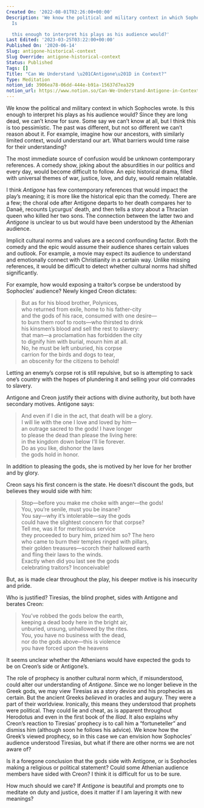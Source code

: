 ```yaml
---
Created On: '2022-08-01T02:26:00+00:00'
Description: 'We know the political and military context in which Sophocles wrote.
  Is

  this enough to interpret his plays as his audience would?'
Last Edited: '2023-03-25T03:22:00+00:00'
Published On: '2020-06-14'
Slug: antigone-historical-context
Slug Override: antigone-historical-context
Status: Published
Tags: []
Title: "Can We Understand \u201CAntigone\u201D in Context?"
Type: Meditation
notion_id: 3906ea78-06dd-444e-b91a-15637d7ea329
notion_url: https://www.notion.so/Can-We-Understand-Antigone-in-Context-3906ea7806dd444eb91a15637d7ea329
---
```

<p>We know the political and military context in which Sophocles wrote. Is this enough to interpret his plays as his audience would? Since they are long dead, we can’t know for sure. Some say we can’t know at all, but I think this is too pessimistic. The past was different, but not so different we can’t reason about it. For example, imagine how our ancestors, with similarly limited context, would understand our art. What barriers would time raise for their understanding?</p>
<p>The most immediate source of confusion would be unknown contemporary references. A comedy show, joking about the absurdities in our politics and every day, would become difficult to follow. An epic historical drama, filled with universal themes of war, justice, love, and duty, would remain relatable.</p>
<p>I think <em>Antigone</em> has few contemporary references that would impact the play’s meaning; it is more like the historical epic than the comedy. There are a few; the choral ode after Antigone departs to her death compares her to Danaë, recounts Lycurgus’ death, and then tells a story about a Thracian queen who killed her two sons. The connection between the latter two and <em>Antigone</em> is unclear to us but would have been understood by the Athenian audience.</p>
<p>Implicit cultural norms and values are a second confounding factor. Both the comedy and the epic would assume their audience shares certain values and outlook. For example, a movie may expect its audience to understand and emotionally connect with Christianity in a certain way. Unlike missing references, it would be difficult to detect whether cultural norms had shifted significantly.</p>
<p>For example, how would exposing a traitor’s corpse be understood by Sophocles’ audience? Newly kinged Creon dictates:</p>
<blockquote><p>
But as for his blood brother, Polynices,<br />
who returned from exile, home to his father-city<br />
and the gods of his race, consumed with one desire—<br />
to burn them roof to roots—who thirsted to drink<br />
his kinsmen’s blood and sell the rest to slavery:<br />
that man—a proclamation has forbidden the city<br />
to dignify him with burial, mourn him at all.<br />
No, he must be left unburied, his corpse<br />
carrion for the birds and dogs to tear,<br />
an obscenity for the citizens to behold!
</p></blockquote>

<p>Letting an enemy’s corpse rot is still repulsive, but so is attempting to sack one’s country with the hopes of plundering it and selling your old comrades to slavery.</p>
<p>Antigone and Creon justify their actions with divine authority, but both have secondary motives. Antigone says:</p>
<blockquote><p>
And even if I die in the act, that death will be a glory.<br />
I will lie with the one I love and loved by him—<br />
an outrage sacred to the gods! I have longer<br />
to please the dead than please the living here:<br />
in the kingdom down below I’ll lie forever.<br />
Do as you like, dishonor the laws<br />
the gods hold in honor.
</p></blockquote>

<p>In addition to pleasing the gods, she is motived by her love for her brother and by glory.</p>
<p>Creon says his first concern is the state. He doesn’t discount the gods, but believes they would side with him:</p>
<blockquote><p>
Stop—before you make me choke with anger—the gods!<br />
You, you’re senile, must you be insane?<br />
You say—why it’s intolerable—say the gods<br />
could have the slightest concern for that corpse?<br />
Tell me, was it for meritorious service<br />
they proceeded to bury him, prized him so? The hero<br />
who came to burn their temples ringed with pillars,<br />
their golden treasures—scorch their hallowed earth<br />
and fling their laws to the winds.<br />
Exactly when did you last see the gods<br />
celebrating traitors? Inconceivable!
</p></blockquote>

<p>But, as is made clear throughout the play, his deeper motive is his insecurity and pride.</p>
<p>Who is justified? Tiresias, the blind prophet, sides with Antigone and berates Creon:</p>
<blockquote><p>
You’ve robbed the gods below the earth,<br />
keeping a dead body here in the bright air,<br />
unburied, unsung, unhallowed by the rites.<br />
You, you have no business with the dead,<br />
nor do the gods above—this is violence<br />
you have forced upon the heavens
</p></blockquote>

<p>It seems unclear whether the Athenians would have expected the gods to be on Creon’s side or Antigone’s.</p>
<p>The role of prophecy is another cultural norm which, if misunderstood, could alter our understanding of <em>Antigone</em>. Since we no longer believe in the Greek gods, we may view Tiresias as a story device and his prophecies as certain. But the ancient Greeks <em>believed</em> in oracles and augury. They were a part of their worldview. Ironically, this means they understood that prophets were political. They could lie and cheat, as is apparent throughout Herodotus and even in the first book of the <em>Iliad</em>. It also explains why Creon’s reaction to Tiresias’ prophecy is to call him a “fortuneteller” and dismiss him (although soon he follows his advice). We know how the Greek’s viewed prophecy, so in this case we can envision how Sophocles’ audience understood Tiresias, but what if there are other norms we are not aware of?</p>
<p>Is it a foregone conclusion that the gods side with Antigone, or is Sophocles making a religious or political statement? Could some Athenian audience members have sided with Creon? I think it is difficult for us to be sure.</p>
<p>How much should we care? If <em>Antigone</em> is beautiful and prompts one to meditate on duty and justice, does it matter if I am layering it with new meanings?</p>
